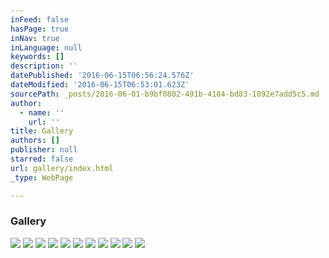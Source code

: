 ```yaml
---
inFeed: false
hasPage: true
inNav: true
inLanguage: null
keywords: []
description: ''
datePublished: '2016-06-15T06:56:24.576Z'
dateModified: '2016-06-15T06:53:01.623Z'
sourcePath: _posts/2016-06-01-b9bf0802-491b-4184-bd83-1092e7add5c5.md
author:
  - name: ''
    url: ''
title: Gallery
authors: []
publisher: null
starred: false
url: gallery/index.html
_type: WebPage

---
```

### Gallery
![](https://the-grid-user-content.s3-us-west-2.amazonaws.com/ae636f92-7366-4e7c-a996-c2f0c25fcd39.png)
![](https://the-grid-user-content.s3-us-west-2.amazonaws.com/a112d09d-c2d7-460d-a975-ba0748734c75.jpg)
![](https://the-grid-user-content.s3-us-west-2.amazonaws.com/87d3a53d-f117-432c-8573-dd019c091083.jpg)
![](https://the-grid-user-content.s3-us-west-2.amazonaws.com/baabe431-9f8c-446e-a513-8ee754f1a615.jpg)
![](https://the-grid-user-content.s3-us-west-2.amazonaws.com/52dbbc53-8c59-4ec8-85d2-0f81bc08005b.jpg)
![](https://the-grid-user-content.s3-us-west-2.amazonaws.com/052dc253-6c12-4c3b-80bd-4d28a1c2310e.jpg)
![](https://the-grid-user-content.s3-us-west-2.amazonaws.com/83418e48-990b-489d-8b3c-6856ca506bad.jpg)
![](https://the-grid-user-content.s3-us-west-2.amazonaws.com/332e07e7-77af-4429-afcb-f3ded66e84df.jpg)
![](https://the-grid-user-content.s3-us-west-2.amazonaws.com/9f99b057-97bb-49be-b4a3-44f18df767b9.jpg)
![](https://the-grid-user-content.s3-us-west-2.amazonaws.com/4b3c85f1-968f-4d6f-a836-22a4671bb670.jpg)
![](https://the-grid-user-content.s3-us-west-2.amazonaws.com/4f4a9178-60fb-41df-8690-554cb3ff63f4.png)